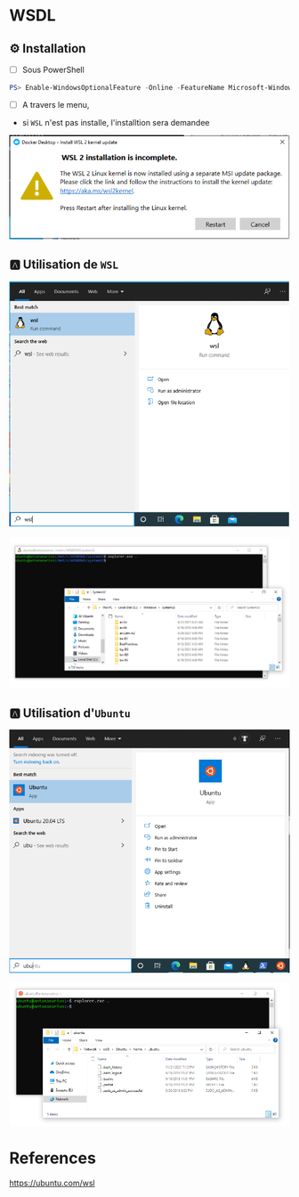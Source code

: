 # WSDL

## :gear: Installation

- [ ] Sous PowerShell

```powershell
PS> Enable-WindowsOptionalFeature -Online -FeatureName Microsoft-Windows-Subsystem-Linux
```

- [ ] A travers le menu, 

* si `WSL` n'est pas installe, l'installtion sera demandee  

<img src="images/wsl2-install.png" width="" height="" >    </img>

## :a: Utilisation de `WSL`

<img src="images/wsl2-distro.png" width="" height="" >    </img>

<img src="images/wsl2-sys32-location.png" width="" height="" >    </img>

## :a: Utilisation d'`Ubuntu`

<img src="images/ubuntu-distro.png" width="" height="" >   </img>

<img src="images/ubuntu-windows-location.png" width="" height="" >    </img>

# References

https://ubuntu.com/wsl
